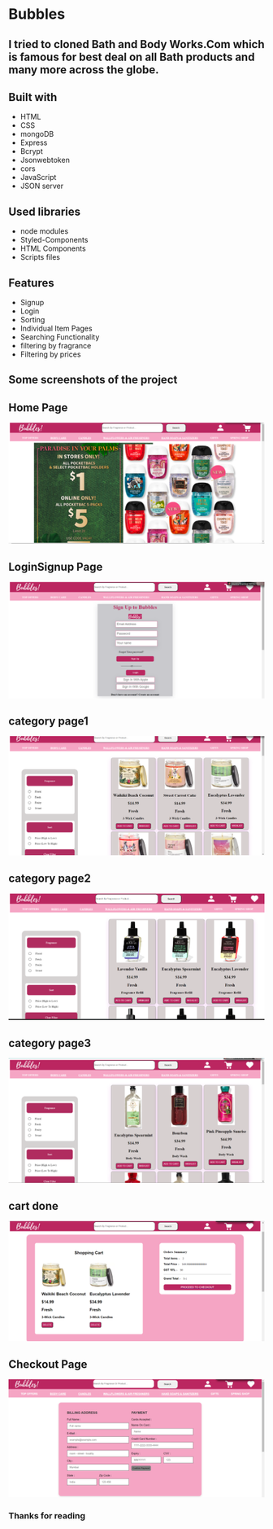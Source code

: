 # Bubbles

## I tried to cloned Bath and Body Works.Com which is famous for best deal on all Bath products and many more across the globe.

## Built with
<ul>
 
  <li>HTML</li>
  <li>CSS</li>
  <li>mongoDB</li>
  <li>Express</li>
  <li>Bcrypt</li>
  <li>Jsonwebtoken</li>
  <li>cors</li>
  <li>JavaScript</li>
  <li>JSON server</li>
</ul>

## Used libraries
<ul>
  <li>node modules</li>
  <li>Styled-Components</li>
 <li>HTML Components</li>
 <li>Scripts files</li>
 </ul>

## Features
<ul>
  <li>Signup</li>
  <li>Login</li>
    <li>Sorting</li>
  <li>Individual Item Pages</li>
<li>Searching Functionality</li>
<li>filtering by fragrance</li>
 <li>Filtering by prices</li>
 </ul>



## Some screenshots of the project

## Home Page 
<img src="./images/homepage.png">

## LoginSignup Page 
<img src="./images/loginsignup.png">

## category page1
<img src="./images/candles.png">

## category page2
<img src="./images/airfreshner.png">

## category page3
<img src="./images/bodycare.png">

## cart done
<img src="./images/cartpage.png">

## Checkout Page
<img src="./images/checkoutpage.png">


### Thanks for reading


